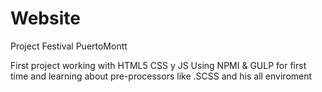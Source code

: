 # Website
Project Festival PuertoMontt

First project working with HTML5 CSS y JS 
Using NPMI & GULP for first time and learning about pre-processors like .SCSS and his all enviroment
